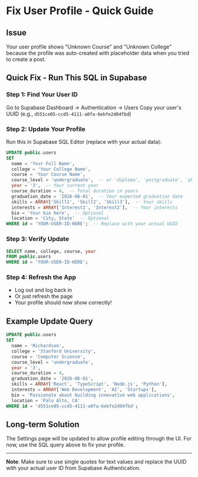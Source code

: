 # Fix User Profile - Quick Guide

## Issue
Your user profile shows "Unknown Course" and "Unknown College" because the profile was auto-created with placeholder data when you tried to create a post.

## Quick Fix - Run This SQL in Supabase

### Step 1: Find Your User ID
Go to Supabase Dashboard → Authentication → Users
Copy your user's UUID (e.g., `d551ce05-ccd5-4111-a0fa-6ebfe2d04fbd`)

### Step 2: Update Your Profile
Run this in Supabase SQL Editor (replace with your actual data):

```sql
UPDATE public.users
SET 
  name = 'Your Full Name',
  college = 'Your College Name',
  course = 'Your Course Name',
  course_level = 'undergraduate',  -- or 'diploma', 'postgraduate', 'phd'
  year = '3',  -- Your current year
  course_duration = 4,  -- Total duration in years
  graduation_date = '2026-06-01',  -- Your expected graduation date
  skills = ARRAY['Skill1', 'Skill2', 'Skill3'],  -- Your skills
  interests = ARRAY['Interest1', 'Interest2'],  -- Your interests
  bio = 'Your bio here',  -- Optional
  location = 'City, State'  -- Optional
WHERE id = 'YOUR-USER-ID-HERE';  -- Replace with your actual UUID
```

### Step 3: Verify Update
```sql
SELECT name, college, course, year 
FROM public.users 
WHERE id = 'YOUR-USER-ID-HERE';
```

### Step 4: Refresh the App
- Log out and log back in
- Or just refresh the page
- Your profile should now show correctly!

## Example Update Query

```sql
UPDATE public.users
SET 
  name = 'Richardson',
  college = 'Stanford University',
  course = 'Computer Science',
  course_level = 'undergraduate',
  year = '3',
  course_duration = 4,
  graduation_date = '2026-06-01',
  skills = ARRAY['React', 'TypeScript', 'Node.js', 'Python'],
  interests = ARRAY['Web Development', 'AI', 'Startups'],
  bio = 'Passionate about building innovative web applications',
  location = 'Palo Alto, CA'
WHERE id = 'd551ce05-ccd5-4111-a0fa-6ebfe2d04fbd';
```

## Long-term Solution

The Settings page will be updated to allow profile editing through the UI. For now, use the SQL query above to fix your profile.

---

**Note**: Make sure to use single quotes for text values and replace the UUID with your actual user ID from Supabase Authentication.

